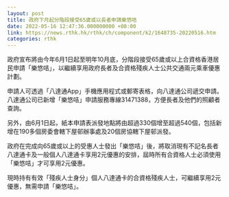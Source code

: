 ```yaml
---
layout: post
title: 政府下月起分階段接受65歲或以長者申請樂悠咭
date: 2022-05-16 12:47:36.000000000 +08:00
link: https://news.rthk.hk/rthk/ch/component/k2/1648735-20220516.htm
categories: rthk
---
```


政府宣布將由今年6月1日起至明年10月底，分階段接受65歲或以上合資格香港居民申請「樂悠咭」，以繼續享用政府長者及合資格殘疾人士公共交通兩元乘車優惠計劃。

申請人可透過「八達通App」手機應用程式或郵寄表格，向八達通公司遞交申請。八達通公司已新增「樂悠咭」申請服務專線31471388，方便長者及他們的照顧者查詢。

另外，由6月1日起，紙本申請表派發地點將由超過330個增至超過540個，包括新增在190多個房委會轄下屋邨辦事處及20個房協轄下屋邨派發。

政府在完成向65歲或以上的受惠人士發出「樂悠咭」後，將取消現有不記名長者八達通卡及一般個人八達通卡享用2元優惠的安排，屆時所有合資格人士必須使用「樂悠咭」才可享用2元優惠。

現時持有有效「殘疾人士身分」個人八達通卡的合資格殘疾人士，可繼續享用2元優惠，無需申請「樂悠咭」。
